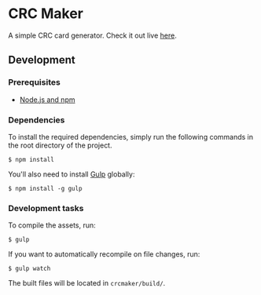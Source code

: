 # CRC Maker

A simple CRC card generator. Check it out live [here](http://echeung.me/crcmaker/).


## Development

### Prerequisites
- [Node.js and npm](https://nodejs.org/)

### Dependencies

To install the required dependencies, simply run the following commands in the root directory of the project.

```shell
$ npm install
```

You'll also need to install [Gulp](http://gulpjs.com/) globally:

```shell
$ npm install -g gulp
```

### Development tasks

To compile the assets, run:

```shell
$ gulp
```

If you want to automatically recompile on file changes, run:

```shell
$ gulp watch
```

The built files will be located in `crcmaker/build/`.
